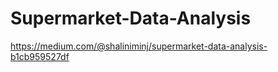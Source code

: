 # Supermarket-Data-Analysis
https://medium.com/@shaliniminj/supermarket-data-analysis-b1cb959527df 
